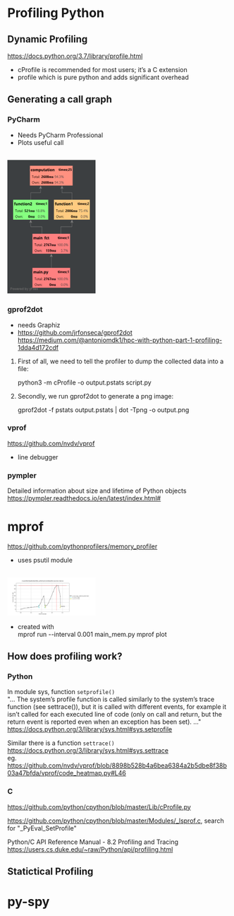 # Profiling Python
## Dynamic Profiling
https://docs.python.org/3.7/library/profile.html
* cProfile is recommended for most users; it’s a C extension
* profile which is pure python and adds significant overhead
    

## Generating a call graph
### PyCharm
* Needs PyCharm Professional
* Plots useful call <br/><br/>
<img src="profiling_main.png" alt="drawing" width="200"/>

### gprof2dot
* needs Graphiz
* https://github.com/jrfonseca/gprof2dot
https://medium.com/@antoniomdk1/hpc-with-python-part-1-profiling-1dda4d172cdf

1. First of all, we need to tell the profiler to dump the collected data into a file:

    python3 -m cProfile -o output.pstats script.py

2. Secondly, we run gprof2dot to generate a png image:

    gprof2dot -f pstats output.pstats | dot -Tpng -o output.png
    


### vprof
https://github.com/nvdv/vprof
* line debugger

### pympler
Detailed information about size and lifetime of Python objects
https://pympler.readthedocs.io/en/latest/index.html#

# mprof
https://github.com/pythonprofilers/memory_profiler
* uses psutil module <br/><br/>
<img src="mem_profile_main_mem.png" alt="memory usage over time" width="200"/>

* created with <br/>
    mprof run --interval 0.001 main_mem.py
    mprof plot


## How does profiling work? 
### Python
In module sys, function ````setprofile()```` <br/>
"... The system’s profile function is called similarly to the system’s trace function (see settrace()),
but it is called with different events, for example it isn’t called for each executed line of code (only on call and
return, but the return event is reported even when an exception has been set). ..."
https://docs.python.org/3/library/sys.html#sys.setprofile

Similar there is a function ````settrace()```` <br/>
https://docs.python.org/3/library/sys.html#sys.settrace <br/>
eg. https://github.com/nvdv/vprof/blob/8898b528b4a6bea6384a2b5dbe8f38b03a47bfda/vprof/code_heatmap.py#L46


### C
https://github.com/python/cpython/blob/master/Lib/cProfile.py

https://github.com/python/cpython/blob/master/Modules/_lsprof.c, search for "_PyEval_SetProfile"

Python/C API Reference Manual - 8.2 Profiling and Tracing <br/>
https://users.cs.duke.edu/~raw/Python/api/profiling.html

## Statictical Profiling
# py-spy



    
